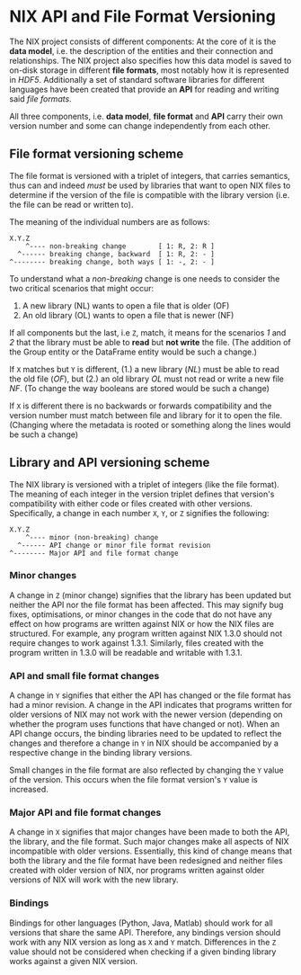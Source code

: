 # NIX API and File Format Versioning

The NIX project consists of different components: At the core of it
is the **data model**, i.e. the description of the entities and their
connection and relationships. The NIX project also specifies how this
data model is saved to on-disk storage in different **file formats**,
most notably how it is represented in *HDF5*. Additionally a set of
standard software libraries for different languages have been created
that provide an **API** for reading and writing said *file formats*.

All three components, i.e. **data model**, **file format** and **API**
carry their own version number and some can change independently from
each other.

## File format versioning scheme

The file format is versioned with a triplet of integers, that carries
semantics, thus can and indeed *must* be used by libraries that want to
open NIX files to determine if the version of the file is compatible
with the library version (i.e. the file can be read or written to).

The meaning of the individual numbers are as follows:

```
X.Y.Z
    ^---- non-breaking change        [ 1: R, 2: R ]
  ^------ breaking change, backward  [ 1: R, 2: - ]
^-------- breaking change, both ways [ 1: -, 2: - ]
```

To understand what a *non-breaking* change is one needs to consider
the two critical scenarios that might occur:

   1. A new library (NL) wants to open a file that is older (OF)
   2. An old library (OL) wants to open a file that is newer (NF)


If all components but the last, i.e `Z`, match, it means for the
scenarios *1* and *2* that the library must be able to **read**
but **not write** the file. (The addition of the Group
entity or the DataFrame entity would be such a change.)

If `X` matches but `Y` is different, (1.) a new library (*NL*) must be
able to read the old file (*OF*), but (2.) an old library *OL* must not
read or write a new file *NF*. (To change the way booleans are stored
would be such a change)

If `X` is different there is no backwards or forwards compatibility and
the version number must match between file and library for it to open the
file. (Changing where the metadata is rooted or something along the lines
would be such a change)

## Library and API versioning scheme

The NIX library is versioned with a triplet of integers (like the file format).
The meaning of each integer in the version triplet defines that version's
compatibility with either code or files created with other versions.
Specifically, a change in each number `X`, `Y`, or `Z` signifies the following:

```
X.Y.Z
    ^---- minor (non-breaking) change
  ^------ API change or minor file format revision
^-------- Major API and file format change
```

### Minor changes

A change in `Z` (minor change) signifies that the library has been updated but
neither the API nor the file format has been affected.  This may signify bug
fixes, optimisations, or minor changes in the code that do not have any effect
on how programs are written against NIX or how the NIX files are structured.
For example, any program written against NIX 1.3.0 should not require changes
to work against 1.3.1. Similarly, files created with the program written in
1.3.0 will be readable and writable with 1.3.1.

### API and small file format changes

A change in `Y` signifies that either the API has changed or the file format
has had a minor revision. A change in the API indicates that programs written
for older versions of NIX may not work with the newer version (depending on
whether the program uses functions that have changed or not). When an API
change occurs, the binding libraries need to be updated to reflect the changes
and therefore a change in `Y` in NIX should be accompanied by a respective
change in the binding library versions.

Small changes in the file format are also reflected by changing the `Y` value
of the version. This occurs when the file format version's `Y` value is
increased.

### Major API and file format changes

A change in `X` signifies that major changes have been made to both the API,
the library, and the file format.  Such major changes make all aspects of NIX
incompatible with older versions.  Essentially, this kind of change means that
both the library and the file format have been redesigned and neither files
created with older version of NIX, nor programs written against older versions
of NIX will work with the new library.

### Bindings

Bindings for other languages (Python, Java, Matlab) should work for all
versions that share the same API. Therefore, any bindings version should work
with any NIX version as long as `X` and `Y` match. Differences in the `Z` value
should not be considered when checking if a given binding library works against
a given NIX version.
